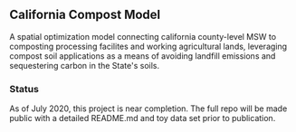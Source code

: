 ## California Compost Model

A spatial optimization model connecting california county-level MSW to composting
processing facilites and working agricultural lands, leveraging compost soil 
applications as a means of avoiding landfill emissions and sequestering carbon in 
the State's soils. 

### Status
As of July 2020, this project is near completion. The full repo will be made public 
with a detailed README.md and toy data set prior to publication.



